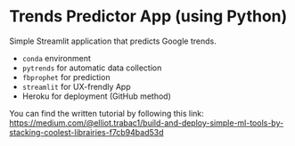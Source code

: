 # Trends Predictor App (using Python)

Simple Streamlit application that predicts Google trends.

+ `conda` environment
+ `pytrends` for automatic data collection
+ `fbprophet` for prediction
+ `streamlit` for UX-frendly App
+ Heroku for deployment (GitHub method)

You can find the written tutorial by following this link: 
https://medium.com/@elliot.trabac1/build-and-deploy-simple-ml-tools-by-stacking-coolest-librairies-f7cb94bad53d
